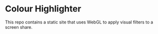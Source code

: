 # Colour Highlighter

This repo contains a static site that uses WebGL to apply visual filters to a screen share. 
